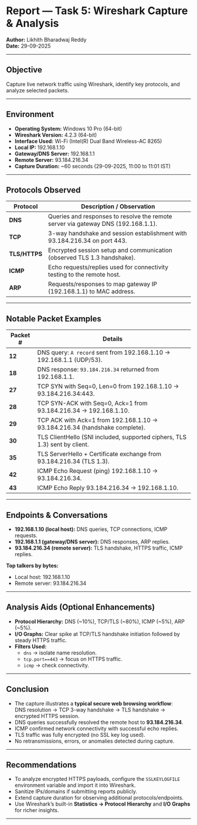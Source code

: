 #  Report — Task 5: Wireshark Capture & Analysis

**Author:** Likhith Bharadwaj Reddy  
**Date:** 29-09-2025  

---

## Objective  
Capture live network traffic using Wireshark, identify key protocols, and analyze selected packets.

---

## Environment  
- **Operating System:** Windows 10 Pro (64-bit)  
- **Wireshark Version:** 4.2.3 (64-bit)  
- **Interface Used:** Wi-Fi (Intel(R) Dual Band Wireless-AC 8265)  
- **Local IP:** 192.168.1.10  
- **Gateway/DNS Server:** 192.168.1.1  
- **Remote Server:** 93.184.216.34  
- **Capture Duration:** ~60 seconds (29-09-2025, 11:00 to 11:01 IST)  

---

## Protocols Observed  

| Protocol | Description / Observation |
|----------|---------------------------|
| **DNS** | Queries and responses to resolve the remote server via gateway DNS (192.168.1.1). |
| **TCP** | 3-way handshake and session establishment with 93.184.216.34 on port 443. |
| **TLS/HTTPS** | Encrypted session setup and communication (observed TLS 1.3 handshake). |
| **ICMP** | Echo requests/replies used for connectivity testing to the remote host. |
| **ARP** | Requests/responses to map gateway IP (192.168.1.1) to MAC address. |

---

## Notable Packet Examples  

| Packet # | Details |
|----------|---------|
| **12** | DNS query: `A record` sent from 192.168.1.10 → 192.168.1.1 (UDP/53). |
| **18** | DNS response: `93.184.216.34` returned from 192.168.1.1. |
| **27** | TCP SYN with Seq=0, Len=0 from 192.168.1.10 → 93.184.216.34:443. |
| **28** | TCP SYN-ACK with Seq=0, Ack=1 from 93.184.216.34 → 192.168.1.10. |
| **29** | TCP ACK with Ack=1 from 192.168.1.10 → 93.184.216.34 (handshake complete). |
| **30** | TLS ClientHello (SNI included, supported ciphers, TLS 1.3) sent by client. |
| **35** | TLS ServerHello + Certificate exchange from 93.184.216.34 (TLS 1.3). |
| **42** | ICMP Echo Request (ping) 192.168.1.10 → 93.184.216.34. |
| **43** | ICMP Echo Reply 93.184.216.34 → 192.168.1.10. |

---

## Endpoints & Conversations  

- **192.168.1.10 (local host):** DNS queries, TCP connections, ICMP requests.  
- **192.168.1.1 (gateway/DNS server):** DNS responses, ARP replies.  
- **93.184.216.34 (remote server):** TLS handshake, HTTPS traffic, ICMP replies.  

**Top talkers by bytes:**  
- Local host: 192.168.1.10  
- Remote server: 93.184.216.34  

---

## Analysis Aids (Optional Enhancements)  

- **Protocol Hierarchy:** DNS (~10%), TCP/TLS (~80%), ICMP (~5%), ARP (~5%).  
- **I/O Graphs:** Clear spike at TCP/TLS handshake initiation followed by steady HTTPS traffic.  
- **Filters Used:**  
  - `dns` → isolate name resolution.  
  - `tcp.port==443` → focus on HTTPS traffic.  
  - `icmp` → check connectivity.  

---

## Conclusion  

- The capture illustrates a **typical secure web browsing workflow**:  
  DNS resolution → TCP 3-way handshake → TLS handshake → encrypted HTTPS session.  
- DNS queries successfully resolved the remote host to **93.184.216.34**.  
- ICMP confirmed network connectivity with successful echo replies.  
- TLS traffic was fully encrypted (no SSL key log used).  
- No retransmissions, errors, or anomalies detected during capture.  

---

## Recommendations  

- To analyze encrypted HTTPS payloads, configure the `SSLKEYLOGFILE` environment variable and import it into Wireshark.  
- Sanitize IPs/domains if submitting reports publicly.  
- Extend capture duration for observing additional protocols/endpoints.  
- Use Wireshark’s built-in **Statistics → Protocol Hierarchy** and **I/O Graphs** for richer insights.  

---
